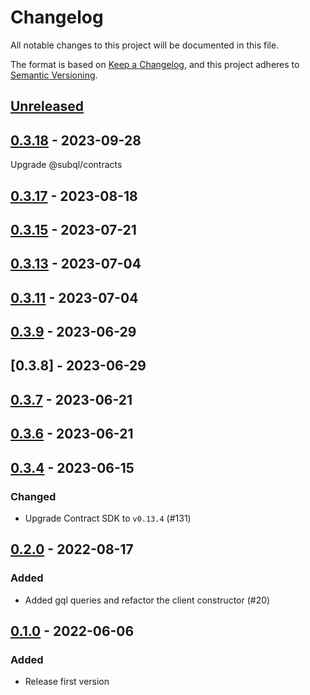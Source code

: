 # Changelog

All notable changes to this project will be documented in this file.

The format is based on [Keep a Changelog](https://keepachangelog.com/en/1.0.0/),
and this project adheres to [Semantic Versioning](https://semver.org/spec/v2.0.0.html).

## [Unreleased]

## [0.3.18] - 2023-09-28

Upgrade @subql/contracts

## [0.3.17] - 2023-08-18

## [0.3.15] - 2023-07-21

## [0.3.13] - 2023-07-04

## [0.3.11] - 2023-07-04

## [0.3.9] - 2023-06-29

## [0.3.8] - 2023-06-29

## [0.3.7] - 2023-06-21

## [0.3.6] - 2023-06-21

## [0.3.4] - 2023-06-15

### Changed

- Upgrade Contract SDK to `v0.13.4` (#131)

## [0.2.0] - 2022-08-17

### Added

- Added gql queries and refactor the client constructor (#20)

## [0.1.0] - 2022-06-06

### Added

- Release first version

[unreleased]: https://github.com/subquery/network-clients/compare/v0.3.18...HEAD
[0.3.18]: https://github.com/subquery/network-clients/compare/v0.3.17...v0.3.18
[0.3.17]: https://github.com/subquery/network-clients/compare/v0.3.15...v0.3.17
[0.3.15]: https://github.com/subquery/network-clients/compare/v0.3.13...v0.3.15
[0.3.13]: https://github.com/subquery/network-clients/compare/v0.3.11...v0.3.13
[0.3.11]: https://github.com/subquery/network-clients/compare/v0.3.9...v0.3.11
[0.3.9]: https://github.com/subquery/network-clients/compare/v0.3.7...v0.3.9
[0.3.7]: https://github.com/subquery/network-clients/compare/v0.3.6...v0.3.7
[0.3.6]: https://github.com/subquery/network-clients/compare/v0.3.4...v0.3.6
[0.3.4]: https://github.com/subquery/network-clients/compare/v0.2.0...v0.3.4
[0.2.0]: https://github.com/subquery/network-clients/compare/v0.1.0...v0.2.0
[0.1.0]: https://github.com/subquery/network-clients/releases/tag/v0.1.0

